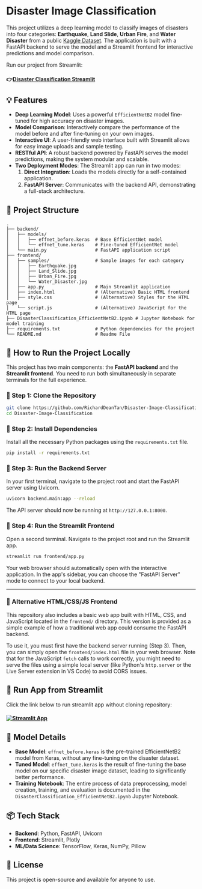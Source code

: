 # Disaster Image Classification

This project utilizes a deep learning model to classify images of disasters into four categories: **Earthquake**, **Land Slide**, **Urban Fire**, and **Water Disaster** from a public [Kaggle Dataset](https://www.kaggle.com/datasets/richarddeantanjaya/dataset-aol-dl/data). The application is built with a FastAPI backend to serve the model and a Streamlit frontend for interactive predictions and model comparison.

Run our project from Streamlit:
#### 👉[Disaster Classification Streamlit](https://richarddeantanjaya-disaster-image-classification.streamlit.app/)

## 💡 Features
-   **Deep Learning Model**: Uses a powerful `EfficientNetB2` model fine-tuned for high accuracy on disaster images.
-   **Model Comparison**: Interactively compare the performance of the model before and after fine-tuning on your own images.
-   **Interactive UI**: A user-friendly web interface built with Streamlit allows for easy image uploads and sample testing.
-   **RESTful API**: A robust backend powered by FastAPI serves the model predictions, making the system modular and scalable.
-   **Two Deployment Modes**: The Streamlit app can run in two modes:
    1.  **Direct Integration**: Loads the models directly for a self-contained application.
    2.  **FastAPI Server**: Communicates with the backend API, demonstrating a full-stack architecture.

## 📂 Project Structure

```
.
├── backend/
│   ├── models/
│   │   ├── effnet_before.keras  # Base EfficientNet model
│   │   └── effnet_tune.keras    # Fine-tuned EfficientNet model
│   └── main.py                  # FastAPI application script
├── frontend/
│   ├── samples/                 # Sample images for each category
│   │   ├── Earthquake.jpg
│   │   ├── Land_Slide.jpg
│   │   ├── Urban_Fire.jpg
│   │   └── Water_Disaster.jpg
│   ├── app.py                   # Main Streamlit application
│   ├── index.html               # (Alternative) Basic HTML frontend
│   ├── style.css                # (Alternative) Styles for the HTML page
│   └── script.js                # (Alternative) JavaScript for the HTML page
├── DisasterClassification_EfficientNetB2.ipynb # Jupyter Notebook for model training
├── requirements.txt             # Python dependencies for the project
└── README.md                    # Readme File
```

## 🚀 How to Run the Project Locally
This project has two main components: the **FastAPI backend** and the **Streamlit frontend**. You need to run both simultaneously in separate terminals for the full experience.

### 🔹 Step 1: Clone the Repository
```bash
git clone https://github.com/RichardDeanTan/Disaster-Image-Classification.git
cd Disaster-Image-Classification
```

### 🔹 Step 2: Install Dependencies
Install all the necessary Python packages using the `requirements.txt` file.

```bash
pip install -r requirements.txt
```

### 🔹 Step 3: Run the Backend Server
In your first terminal, navigate to the project root and start the FastAPI server using Uvicorn.

```bash
uvicorn backend.main:app --reload
```

The API server should now be running at `http://127.0.0.1:8000`.

### 🔹 Step 4: Run the Streamlit Frontend
Open a second terminal. Navigate to the project root and run the Streamlit app.

```bash
streamlit run frontend/app.py
```

Your web browser should automatically open with the interactive application. In the app's sidebar, you can choose the "FastAPI Server" mode to connect to your local backend.

---

### 🔹 Alternative HTML/CSS/JS Frontend
This repository also includes a basic web app built with HTML, CSS, and JavaScript located in the `frontend/` directory. This version is provided as a simple example of how a traditional web app could consume the FastAPI backend.

To use it, you must first have the backend server running (Step 3). Then, you can simply open the `frontend/index.html` file in your web browser. Note that for the JavaScript `fetch` calls to work correctly, you might need to serve the files using a simple local server (like Python's `http.server` or the Live Server extension in VS Code) to avoid CORS issues.

## 🚀 Run App from Streamlit
Click the link below to run streamlit app without cloning repository:
#### [![Streamlit App](https://static.streamlit.io/badges/streamlit_badge_black_white.svg)](https://richarddeantanjaya-disaster-image-classification.streamlit.app/)

## 🧠 Model Details
-   **Base Model**: `effnet_before.keras` is the pre-trained EfficientNetB2 model from Keras, without any fine-tuning on the disaster dataset.
-   **Tuned Model**: `effnet_tune.keras` is the result of fine-tuning the base model on our specific disaster image dataset, leading to significantly better performance.
-   **Training Notebook**: The entire process of data preprocessing, model creation, training, and evaluation is documented in the `DisasterClassification_EfficientNetB2.ipynb` Jupyter Notebook.

## 📦 Tech Stack
-   **Backend**: Python, FastAPI, Uvicorn
-   **Frontend**: Streamlit, Plotly
-   **ML/Data Science**: TensorFlow, Keras, NumPy, Pillow

## 📝 License
This project is open-source and available for anyone to use.